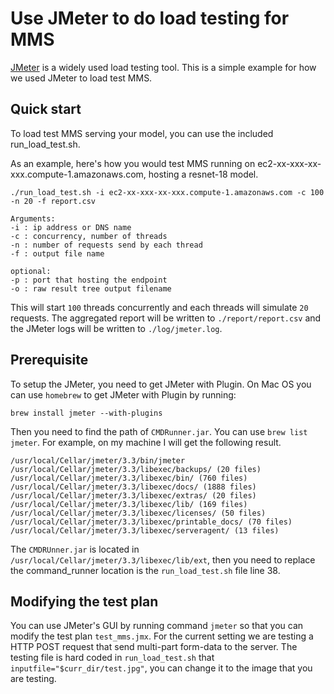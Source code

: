 # Use JMeter to do load testing for MMS

[JMeter](http://jmeter.apache.org/) is a widely used load testing tool. This is a simple example for how we used JMeter to load test MMS.

## Quick start
To load test MMS serving your model, you can use the included run_load_test.sh.

As an example, here's how you would test MMS running on ec2-xx-xxx-xx-xxx.compute-1.amazonaws.com, hosting a resnet-18 model.

```shell
./run_load_test.sh -i ec2-xx-xxx-xx-xxx.compute-1.amazonaws.com -c 100 -n 20 -f report.csv
```

```
Arguments:
-i : ip address or DNS name
-c : concurrency, number of threads
-n : number of requests send by each thread
-f : output file name

optional:
-p : port that hosting the endpoint
-o : raw result tree output filename
```

This will start `100` threads concurrently and each threads will simulate `20` requests. The aggregated report will be written to `./report/report.csv` and the JMeter logs will be written to
`./log/jmeter.log`.

## Prerequisite
To setup the JMeter, you need to get JMeter with Plugin. On Mac OS you can use `homebrew` to get JMeter with Plugin by running:
```
brew install jmeter --with-plugins
```

Then you need to find the path of `CMDRunner.jar`. You can use `brew list jmeter`. For example, on my machine I will get the following result.
```
/usr/local/Cellar/jmeter/3.3/bin/jmeter
/usr/local/Cellar/jmeter/3.3/libexec/backups/ (20 files)
/usr/local/Cellar/jmeter/3.3/libexec/bin/ (760 files)
/usr/local/Cellar/jmeter/3.3/libexec/docs/ (1888 files)
/usr/local/Cellar/jmeter/3.3/libexec/extras/ (20 files)
/usr/local/Cellar/jmeter/3.3/libexec/lib/ (169 files)
/usr/local/Cellar/jmeter/3.3/libexec/licenses/ (50 files)
/usr/local/Cellar/jmeter/3.3/libexec/printable_docs/ (70 files)
/usr/local/Cellar/jmeter/3.3/libexec/serveragent/ (13 files)
```

The `CMDRUnner.jar` is located in `/usr/local/Cellar/jmeter/3.3/libexec/lib/ext`, then you need to replace the command_runner location is the `run_load_test.sh` file line 38.

## Modifying the test plan
You can use JMeter's GUI by running command `jmeter` so that you can modify the test plan `test_mms.jmx`. For the current setting we are testing a HTTP POST request that send multi-part form-data to the server. The testing file is hard coded in `run_load_test.sh` that `inputfile="$curr_dir/test.jpg"`, you can change it to the image that you are testing.
